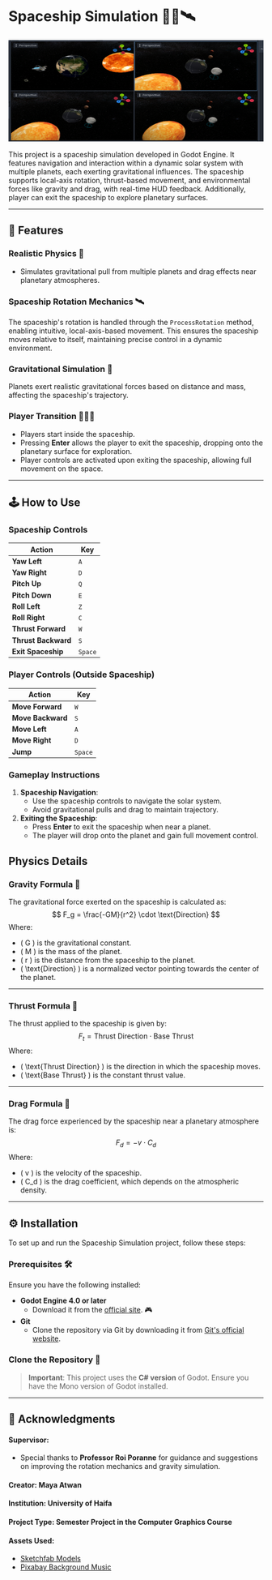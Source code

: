 # Spaceship Simulation 🚀🌌🛰
<img src="readme.png" alt="Spaceship Simulation Project Overview" width="900" height="200">

This project is a spaceship simulation developed in Godot Engine. It features navigation and interaction within a dynamic solar system with multiple planets, each exerting gravitational influences. The spaceship supports local-axis rotation, thrust-based movement, and environmental forces like gravity and drag, with real-time HUD feedback. Additionally, player can exit the spaceship to explore planetary surfaces.

---

## 🚀 Features

### Realistic Physics 🌌
- Simulates gravitational pull from multiple planets and drag effects near planetary atmospheres.

### Spaceship Rotation Mechanics 🛰️
The spaceship's rotation is handled through the `ProcessRotation` method, enabling intuitive, local-axis-based movement. This ensures the spaceship moves relative to itself, maintaining precise control in a dynamic environment.

### Gravitational Simulation 🌠
Planets exert realistic gravitational forces based on distance and mass, affecting the spaceship's trajectory.

### Player Transition 🚶‍♂️🚀
- Players start inside the spaceship.
- Pressing **Enter** allows the player to exit the spaceship, dropping onto the planetary surface for exploration.
- Player controls are activated upon exiting the spaceship, allowing full movement on the space.
---

## 🕹️ How to Use

### Spaceship Controls
| Action               | Key         |
|-----------------------|-------------|
| **Yaw Left**          | `A`         |
| **Yaw Right**         | `D`         |
| **Pitch Up**          | `Q`         |
| **Pitch Down**        | `E`         |
| **Roll Left**         | `Z`         |
| **Roll Right**        | `C`         |
| **Thrust Forward**    | `W`         |
| **Thrust Backward**   | `S`         |
| **Exit Spaceship**    | `Space`     |

### Player Controls (Outside Spaceship)
| Action               | Key         |
|-----------------------|-------------|
| **Move Forward**      | `W`         |
| **Move Backward**     | `S`         |
| **Move Left**         | `A`         |
| **Move Right**        | `D`         |
| **Jump**              | `Space`     |

### Gameplay Instructions
1. **Spaceship Navigation**:
   - Use the spaceship controls to navigate the solar system.
   - Avoid gravitational pulls and drag to maintain trajectory.
2. **Exiting the Spaceship**:
   - Press **Enter** to exit the spaceship when near a planet.
   - The player will drop onto the planet and gain full movement control.

## Physics Details

### Gravity Formula 🌌
The gravitational force exerted on the spaceship is calculated as:
$$
F_g = \frac{-GM}{r^2} \cdot \text{Direction}
$$
Where:
- \( G \) is the gravitational constant.
- \( M \) is the mass of the planet.
- \( r \) is the distance from the spaceship to the planet.
- \( \text{Direction} \) is a normalized vector pointing towards the center of the planet.

---

### Thrust Formula 🚀
The thrust applied to the spaceship is given by:
$$
F_t = \text{Thrust Direction} \cdot \text{Base Thrust}
$$
Where:
- \( \text{Thrust Direction} \) is the direction in which the spaceship moves.
- \( \text{Base Thrust} \) is the constant thrust value.

---

### Drag Formula 🌠
The drag force experienced by the spaceship near a planetary atmosphere is:
$$
F_d = -v \cdot C_d
$$
Where:
- \( v \) is the velocity of the spaceship.
- \( C_d \) is the drag coefficient, which depends on the atmospheric density.

---

## ⚙️ Installation

To set up and run the Spaceship Simulation project, follow these steps:

### Prerequisites 🛠️
Ensure you have the following installed:

- **Godot Engine 4.0 or later**
  - Download it from the [official site](https://godotengine.org/). 🎮
- **Git**
  - Clone the repository via Git by downloading it from [Git's official website](https://git-scm.com/).

### Clone the Repository 💾
> **Important**: This project uses the **C# version** of Godot. Ensure you have the Mono version of Godot installed.

---

## 📜 Acknowledgments

#### Supervisor:
- Special thanks to **Professor Roi Poranne** for guidance and suggestions on improving the rotation mechanics and gravity simulation.

#### Creator: Maya Atwan
#### Institution: University of Haifa
#### Project Type: Semester Project in the Computer Graphics Course
#### Assets Used:
- [Sketchfab Models](https://sketchfab.com/tags/godot)
- [Pixabay Background Music](https://pixabay.com/sound-effects/search/space/)
